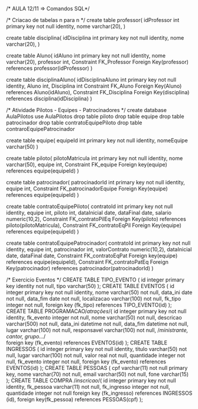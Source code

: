 /* AULA 12/11 => Comandos SQL*/

/* Criacao de tabelas n para n */
create table professor(
idProfessor int primary key not null identity,
nome varchar(20),
)

create table disciplina(
idDisciplina int primary key not null identity,
nome varchar(20),
)

create table Aluno(
idAluno int primary key not null identity,
nome varchar(20),
professor int,
Constraint  FK_Professor Foreign Key(professor)
references professor(idProfessor)
)

create table disciplinaAluno(
idDisciplinaAluno int primary key not null identity,
Aluno int,
Disciplina int
Constraint FK_Aluno Foreign Key(Aluno)
references Aluno(idAluno),
Constraint FK_Disciplina Foreign Key(disciplina)
references disciplina(idDisciplina)
)

/* Atividade Pilotos - Equipes - Patrocinadores */
create database AulaPilotos
use AulaPilotos
drop table piloto
drop table equipe
drop table patrocinador
drop table contratoEquipePiloto
drop table contraroEquipePatrocinador

create table equipe(
equipeId int primary key not null identity,
nomeEquipe varchar(50)
)

create table piloto(
pilotoMatricula int primary key not null identity,
nome varchar(50),
equipe int,
Constraint FK_equipe Foreign key(equipe)
references equipe(equipeId)
)

create table patrocinador(
patrocinadorId int primary key not null identity,
equipe int,
Constraint FK_patrocinadorEquipe Foreign Key(equipe)
references equipe(equipeId)
)

create table contratoEquipePiloto(
contratoId int primary key not null identity,
equipe int,
piloto int,
dataInicial date,
dataFinal date,
salario numeric(10,2),
Constraint FK_contratoPilEq Foreign Key(piloto)
references piloto(pilotoMatricula),
Constraint FK_contratoEqPil Foreign Key(equipe)
references equipe(equipeId)
)

create table contratoEquipePatrocinador(
contratoId int primary key not null identity,
equipe int,
patrocinador int,
valorContrato numeric(10,2),
dataInicial date,
dataFinal date,
Constraint FK_contratoEqPat Foreign key(equipe)
references equipe(equipeId),
Constraint FK_contratoPatEq Foreign Key(patrocinador)
references patrocinador(patrocinadorId)
)

/* Exercicio Eventos */
CREATE TABLE TIPO_EVENTO
(
    id integer primary key identity not null,
    tipo varchar(50)
);
CREATE TABLE EVENTOS
(
    id integer primary key not null identity,
    nome varchar(50) not null,
    data_ini date not null,
    data_fim date not null,
    localizacao varchar(100) not null,
    fk_tipo integer not null,
    foreign key (fk_tipo) references TIPO_EVENTO(id)
);
CREATE TABLE PROGRAMACAO/*atrações*/(
    id integer primary key not null identity,
    fk_evento integer not null,
    nome varchar(50) not null,
    descricao varchar(500) not null,
    data_ini datetime not null,
    data_fim datetime not null,
    lugar varchar(100) not null,
    responsavel varchar(100) not null, /*ministrante, cantor, grupo...*/    
	foreign key (fk_evento) references EVENTOS(id)
);
CREATE TABLE INGRESSOS
(
    id integer primary key not null identity,
    titulo varchar(50) not null,
    lugar varchar(100) not null,
    valor real not null,
    quantidade integer not null,
    fk_evento integer not null,
    foreign key (fk_evento) references EVENTOS(id)
);
CREATE TABLE PESSOAS
(
    cpf varchar(11) not null primary key,
    nome varchar(70) not null,
    email varchar(50) not null,
    fone varchar(15)
);
CREATE TABLE COMPRA /*inscricao*/(
    id integer primary key not null identity,
    fk_pessoa varchar(11) not null,
    fk_ingresso integer not null,
    quantidade integer not null    foreign key (fk_ingresso) references INGRESSOS (id),
    foreign key(fk_pessoa) references PESSOAS(cpf)
);